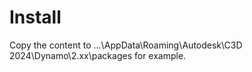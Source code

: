 # Install

Copy the content to ...\AppData\Roaming\Autodesk\C3D 2024\Dynamo\2.xx\packages for example.
